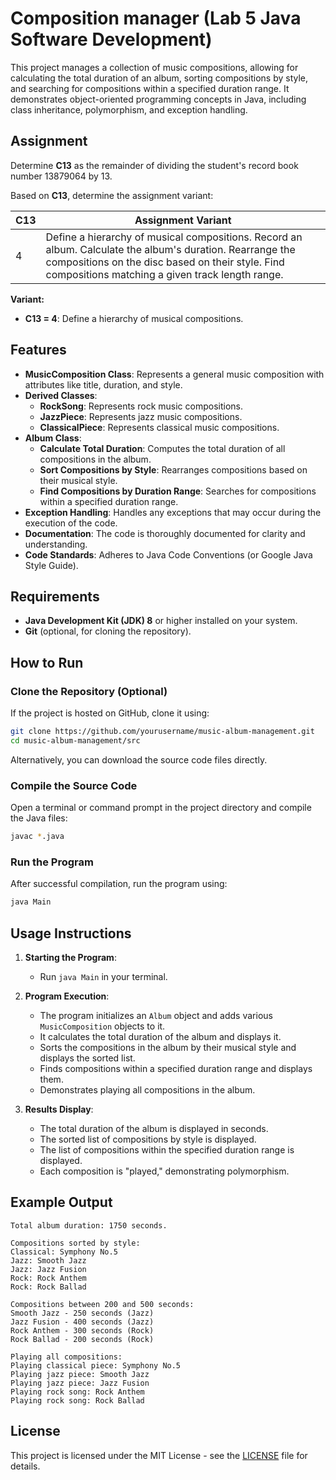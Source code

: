 # Composition manager (Lab 5 Java Software Development)

This project manages a collection of music compositions, allowing for calculating the total duration of an album, sorting compositions by style, and searching for compositions within a specified duration range. It demonstrates object-oriented programming concepts in Java, including class inheritance, polymorphism, and exception handling.

## Assignment

Determine **C13** as the remainder of dividing the student's record book number 13879064 by 13.

Based on **C13**, determine the assignment variant:

| C13 | Assignment Variant                                                                                                                                                                        |
|-----|-------------------------------------------------------------------------------------------------------------------------------------------------------------------------------------------|
| 4   | Define a hierarchy of musical compositions. Record an album. Calculate the album's duration. Rearrange the compositions on the disc based on their style. Find compositions matching a given track length range. |

**Variant:**

- **C13 = 4**: Define a hierarchy of musical compositions.

## Features

- **MusicComposition Class**: Represents a general music composition with attributes like title, duration, and style.
- **Derived Classes**:
  - **RockSong**: Represents rock music compositions.
  - **JazzPiece**: Represents jazz music compositions.
  - **ClassicalPiece**: Represents classical music compositions.
- **Album Class**:
  - **Calculate Total Duration**: Computes the total duration of all compositions in the album.
  - **Sort Compositions by Style**: Rearranges compositions based on their musical style.
  - **Find Compositions by Duration Range**: Searches for compositions within a specified duration range.
- **Exception Handling**: Handles any exceptions that may occur during the execution of the code.
- **Documentation**: The code is thoroughly documented for clarity and understanding.
- **Code Standards**: Adheres to Java Code Conventions (or Google Java Style Guide).

## Requirements

- **Java Development Kit (JDK) 8** or higher installed on your system.
- **Git** (optional, for cloning the repository).

## How to Run

### Clone the Repository (Optional)

If the project is hosted on GitHub, clone it using:

```bash
git clone https://github.com/yourusername/music-album-management.git
cd music-album-management/src
```

Alternatively, you can download the source code files directly.

### Compile the Source Code

Open a terminal or command prompt in the project directory and compile the Java files:

```bash
javac *.java
```

### Run the Program

After successful compilation, run the program using:

```bash
java Main
```

## Usage Instructions

1. **Starting the Program**:
   - Run `java Main` in your terminal.

2. **Program Execution**:
   - The program initializes an `Album` object and adds various `MusicComposition` objects to it.
   - It calculates the total duration of the album and displays it.
   - Sorts the compositions in the album by their musical style and displays the sorted list.
   - Finds compositions within a specified duration range and displays them.
   - Demonstrates playing all compositions in the album.

3. **Results Display**:
   - The total duration of the album is displayed in seconds.
   - The sorted list of compositions by style is displayed.
   - The list of compositions within the specified duration range is displayed.
   - Each composition is "played," demonstrating polymorphism.

## Example Output

```
Total album duration: 1750 seconds.

Compositions sorted by style:
Classical: Symphony No.5
Jazz: Smooth Jazz
Jazz: Jazz Fusion
Rock: Rock Anthem
Rock: Rock Ballad

Compositions between 200 and 500 seconds:
Smooth Jazz - 250 seconds (Jazz)
Jazz Fusion - 400 seconds (Jazz)
Rock Anthem - 300 seconds (Rock)
Rock Ballad - 200 seconds (Rock)

Playing all compositions:
Playing classical piece: Symphony No.5
Playing jazz piece: Smooth Jazz
Playing jazz piece: Jazz Fusion
Playing rock song: Rock Anthem
Playing rock song: Rock Ballad
```

## License

This project is licensed under the MIT License - see the [LICENSE](LICENSE) file for details.
